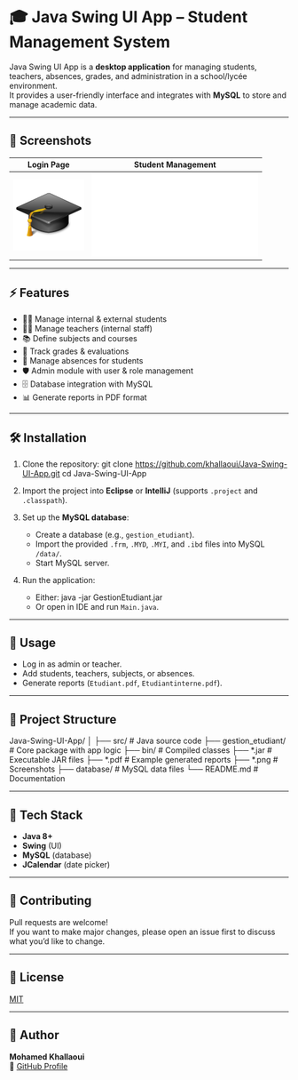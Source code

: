 # 🎓 Java Swing UI App – Student Management System

Java Swing UI App is a **desktop application** for managing students, teachers, absences, grades, and administration in a school/lycée environment.  
It provides a user-friendly interface and integrates with **MySQL** to store and manage academic data.

---

## 📸 Screenshots

| Login Page      | Student Management              |
| --------------- | ------------------------------- |
| ![Login](3.png) | ![Student Report](Etudiant.pdf) |

---

## ⚡ Features

- 👨‍🎓 Manage internal & external students  
- 👩‍🏫 Manage teachers (internal staff)  
- 📚 Define subjects and courses  
- 📝 Track grades & evaluations  
- 📆 Manage absences for students  
- 🛡️ Admin module with user & role management  
- 🗄️ Database integration with MySQL  
- 📊 Generate reports in PDF format  

---

## 🛠️ Installation

1. Clone the repository:
   git clone https://github.com/khallaoui/Java-Swing-UI-App.git
   cd Java-Swing-UI-App

2. Import the project into **Eclipse** or **IntelliJ** (supports `.project` and `.classpath`).  

3. Set up the **MySQL database**:
   - Create a database (e.g., `gestion_etudiant`).  
   - Import the provided `.frm`, `.MYD`, `.MYI`, and `.ibd` files into MySQL `/data/`.  
   - Start MySQL server.  

4. Run the application:
   - Either:
     java -jar GestionEtudiant.jar
   - Or open in IDE and run `Main.java`.

---

## 🚀 Usage

- Log in as admin or teacher.  
- Add students, teachers, subjects, or absences.  
- Generate reports (`Etudiant.pdf`, `Etudiantinterne.pdf`).  

---

## 📂 Project Structure

Java-Swing-UI-App/
│
├── src/                  # Java source code
├── gestion_etudiant/     # Core package with app logic
├── bin/                  # Compiled classes
├── *.jar                 # Executable JAR files
├── *.pdf                 # Example generated reports
├── *.png                 # Screenshots
├── database/             # MySQL data files
└── README.md             # Documentation

---

## 🧩 Tech Stack

- **Java 8+**  
- **Swing** (UI)  
- **MySQL** (database)  
- **JCalendar** (date picker)  

---

## 🤝 Contributing

Pull requests are welcome!  
If you want to make major changes, please open an issue first to discuss what you’d like to change.  

---

## 📄 License

[MIT](https://choosealicense.com/licenses/mit/)

---

## 👤 Author

**Mohamed Khallaoui**  
📌 [GitHub Profile](https://github.com/khallaoui)
